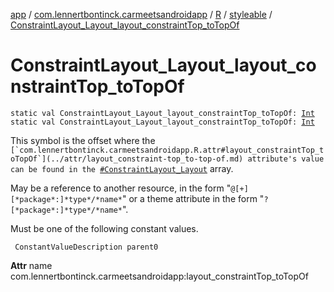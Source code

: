 [app](../../../index.md) / [com.lennertbontinck.carmeetsandroidapp](../../index.md) / [R](../index.md) / [styleable](index.md) / [ConstraintLayout_Layout_layout_constraintTop_toTopOf](./-constraint-layout_-layout_layout_constraint-top_to-top-of.md)

# ConstraintLayout_Layout_layout_constraintTop_toTopOf

`static val ConstraintLayout_Layout_layout_constraintTop_toTopOf: `[`Int`](https://kotlinlang.org/api/latest/jvm/stdlib/kotlin/-int/index.html)
`static val ConstraintLayout_Layout_layout_constraintTop_toTopOf: `[`Int`](https://kotlinlang.org/api/latest/jvm/stdlib/kotlin/-int/index.html)

This symbol is the offset where the ``[`com.lennertbontinck.carmeetsandroidapp.R.attr#layout_constraintTop_toTopOf`](../attr/layout_constraint-top_to-top-of.md) attribute's value can be found in the ``[`#ConstraintLayout_Layout`](-constraint-layout_-layout.md) array.

May be a reference to another resource, in the form "`@[+][*package*:]*type*/*name*`" or a theme attribute in the form "`?[*package*:]*type*/*name*`".

Must be one of the following constant values.

     ConstantValueDescription parent0

**Attr**
name com.lennertbontinck.carmeetsandroidapp:layout_constraintTop_toTopOf


